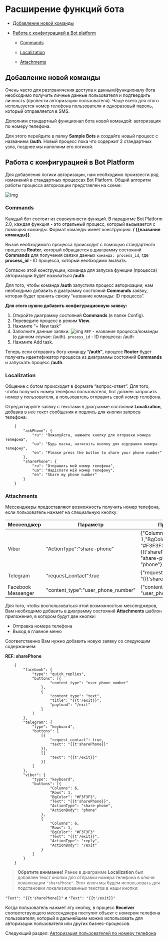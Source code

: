 # Расширение функций бота
- [Добавление новой команды](#добавление-новой-команды)

- [Работа с конфигурацией в Bot platform](#работа-с-конфигурацией-в-bot-platform)

  - [Commands](#commands)

  - [Localization](#localization)

  - [Attachments](#attachments)

## Добавление новой команды

Очень часто для разграничения доступа к данным/функционалу бота необходимо получить личные данные пользователя и подтвердить личность (провести авторизацию пользователя). Чаще всего для этого используется номер телефона пользователя и одноразовый пароль, который отправляется в SMS.

Дополним стандартный функционал бота новой командой: авторизация по номеру телефона.

Для этого перейдите в папку **Sample Bots** и создайте новый процесс с названием **/auth**. Новый процесс пока что содержит 2 стандартных узла, позднее мы наполним его логикой.

## Работа с конфигурацией в Bot Platform

Для добавления логики авторизации, нам необходимо произвести ряд изменений в стандартных процессах Bot Platform. Общий алгоритм работы процесса авторизации представлен на схеме:

![img](img/auth.png)


### Commands

Каждый бот состоит из совокупности функций. В парадигме Bot Platform 2.0, каждая функция - это отдельный процесс, который вызывается с помощью команды. Формат команды имеет конструкцию: **/ {{название команды}}**. 

Вызов необходимого процесса происходит с помощью стандартного процесса **Router**, который обращается в диаграмму состояний **Commands** для получения связки данных ```команда: process_id```, где **process_id** - ID процесса, который необходимо вызвать.


Согласно этой конструкции, команда для запуска функции (процесса) авторизации будет называться **/auth**.  
  
Для того, чтобы команда **/auth** запустила процесс авторизации, нам необходимо добавить в диаграмму состояний **Commands** заявку, которая будет хранить связку “название команды: ID процесса”.  
  

**Для этого нужно добавить конфигурационную заявку:**

1. Откройте диаграмму состояний **Commands** (в папке Config).
2. Переведите процесс в режим **View**.
3. Нажмите “+ New task”
4. Заполните данные заявки:
    ![img](img/new_task.png)
    ```REF``` - название процесса/команды (в данном случае: /auth).
    ```process_id``` - ID процесса: /auth
5. Нажмите Add task.
    

Теперь если отправить боту команду **“/auth”**, процесс **Router** будет получать идентификатор процесса из диаграммы состояний **Commands** и запускать процесс **/auth**.

  

### Localization

Общение с ботом происходит в формате “вопрос-ответ”. Для того, чтобы получить номер телефона пользователя, бот должен запросить номер у пользователя, а пользователь отправить свой номер телефона.  
  

Отредактируйте заявку с текстами в диаграмме состояний **Localization**, добавив в нее текст сообщения и подпись для кнопки запроса телефона:

        {
            "askPhone": {
                "ru": "Пожалуйста, нажмите кнопку для отправки номера телефона",
                "ua": "Будь ласка, натисніть кнопку для відправки номера телефону",
                "en": "Please press the button to share your phone number"
            },
            "sharePhone": {
                "ru": "Отправить мой номер телефона",
                "ua": "Надіслати мій номер телефону",
                "en": "Share my phone number"
            }
        }

### Attachments

Мессенджеры предоставляют возможность получить номер телефона, если пользователь нажмет на специальную кнопку:

| Мессенджер | Параметр | Пример кнопки |
|---|---|---|
| Viber |"ActionType":"share-phone"|{"Columns": 6,"Rows": 1,"BgColor": "#F3F3F3","Text": "{{t'sharePhone}}","ActionType": "share-phone","ActionBody": "phone"}|
|Telegram |"request_contact":true|{"request_contact": true,"text": "{{t'sharePhone}}"}|
|Facebook Messenger|"content_type":"user_phone_number"|{"content_type": "user_phone_number"}|

 
Для того, чтобы воспользоваться этой возможностью мессенджеров, Вам необходимо добавить в диаграмму состояний **Attachments** шаблон приложения, в котором будут две кнопки:

- Отправка номера телефона
- Выход в главное меню  

Соответственно Вам нужно добавить новую заявку со следующим содержанием:
  
**REF: sharePhone**

        {
            "facebook": {
                "type": "quick_replies",
                "buttons": [{
                        "content_type": "user_phone_number"
                    },
                    {
                        "content_type": "text",
                        "title": "{{t'/exit}}",
                        "payload": "/exit"
                    }
                ]
            },
            "telegram": {
                "type": "keyboard",
                "buttons": [
                    [{
                        "request_contact": true,
                        "text": "{{t'sharePhone}}"
                    }],
                    [{
                        "text": "{{t'/exit}}"
                    }]
                ]
            },
            "viber": {
                "type": "keyboard",
                "buttons": [{
                        "Columns": 6,
                        "Rows": 1,
                        "BgColor": "#F3F3F3",
                        "Text": "{{t'sharePhone}}",
                        "ActionType": "share-phone",
                        "ActionBody": "phone"
                    },
                    {
                        "Columns": 6,
                        "Rows": 1,
                        "BgColor": "#F3F3F3"
                        "Text": "{{t'/exit}}",
                        "ActionType": "reply",
                        "ActionBody": "/exit"
                    }
                ]
            }
        }

  

> **Обратите внимание!** Ранее в диаграмме **Localization** был добавлен текст кнопки для отправки номера телефона в ключе локализации `"sharePhone"`. Этот ключ мы будем использовать для подстановки локализированных текстов в наши кнопки:

`"Text": "{{t'sharePhone}}"` и `"Text": "{{t'/exit}}"`


Когда пользователь нажмет эту кнопку, в процесс **Receiver** соответствующего мессенджера поступит объект с номером телефона пользователя, который в дальнейшем можно использовать для авторизации пользователя или других бизнес-процессов.

Следующий раздел: [Авторизация пользователей по номеру телефона](authorization.md)


